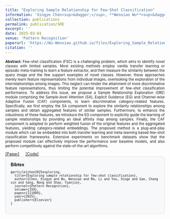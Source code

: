 ```yaml
---
title: "Exploring Sample Relationship for Few-Shot Classification"
information: 'Xingye Chen<sup>&dagger;</sup>, **Wenxiao Wu**<sup>&dagger;</sup>, Li Ma, Xinge You, Changxin Gao, Nong Sang, Yuanjie Shao<sup>*</sup>, "Exploring Sample Relationship for Few-Shot Classification", Pattern Recognition, 2025: 111089.'
collection: publications
permalink: publication/SRE
excerpt: ''
date: 2025-03-01
venue: 'Pattern Recognition'
paperurl: 'https://Wu-Wenxiao.github.io/files/Exploring_Sample_Relationship_for_Few-Shot_Classification.pdf'
citation: ''
---
```

<p style="text-align: justify;font-size: 80%;">
<strong>Abstract:</strong> Few-shot classification (FSC) is a challenging problem, which aims to identify novel classes with limited samples. Most existing methods employ vanilla transfer learning or episodic meta-training to learn a feature extractor, and then measure the similarity between the query image and the few support examples of novel classes. However, these approaches merely learn feature representations from individual images, overlooking the exploration of the interrelationships among images. This neglect can hinder the attainment of more discriminative feature representations, thus limiting the potential improvement of few-shot classification
performance. To address this issue, we propose a Sample Relationship Exploration (SRE) module comprising the Sample-level Attention (SA), Explicit Guidance (EG) and Channel-wise Adaptive Fusion (CAF) components, to learn discriminative category-related features. Specifically, we first employ the SA component to explore
the similarity relationships among samples and obtain aggregated features of similar samples. Furthermore, to enhance the robustness of these features, we introduce the EG component to explicitly guide the learning of sample relationships by providing an ideal affinity map among samples. Finally, the CAF component is adopted
to perform weighted fusion of the original features and the aggregated features, yielding category-related embeddings. The proposed method is a plug-and-play module which can be embedded into both transfer learning and meta-learning based few-shot classification frameworks. Extensive experiments on benchmark datasets show that the proposed module can effectively improve the performance over baseline models, and also perform competitively against the state-of-the-art algorithms.
</p>

<div style="display: flex; align-items: center; gap: 20px; font-size: 90%;">
    <a href="https://Wu-Wenxiao.github.io/files/Exploring_Sample_Relationship_for_Few-Shot_Classification.pdf">[Paper]</a>
    <a href="https://github.com/Chenguoz/SRE">[Code]</a>
</div>

<div style="background-color: #f6f8fa; border: 1px solid #ddd; padding: 16px; border-radius: 8px;">
  <strong>Bibtex</strong>
  <pre style="white-space: pre-wrap; word-break: break-all; font-size: 70%; margin-top: 10px; margin-bottom: 0;">
@article{chen2025exploring,
  title={Exploring sample relationship for few-shot classification},
  author={Chen, Xingye and Wu, Wenxiao and Ma, Li and You, Xinge and Gao, Changxin and Sang, Nong and Shao, Yuanjie},
  journal={Pattern Recognition},
  volume={159},
  pages={111089},
  year={2025},
  publisher={Elsevier}
}
  </pre>
</div>